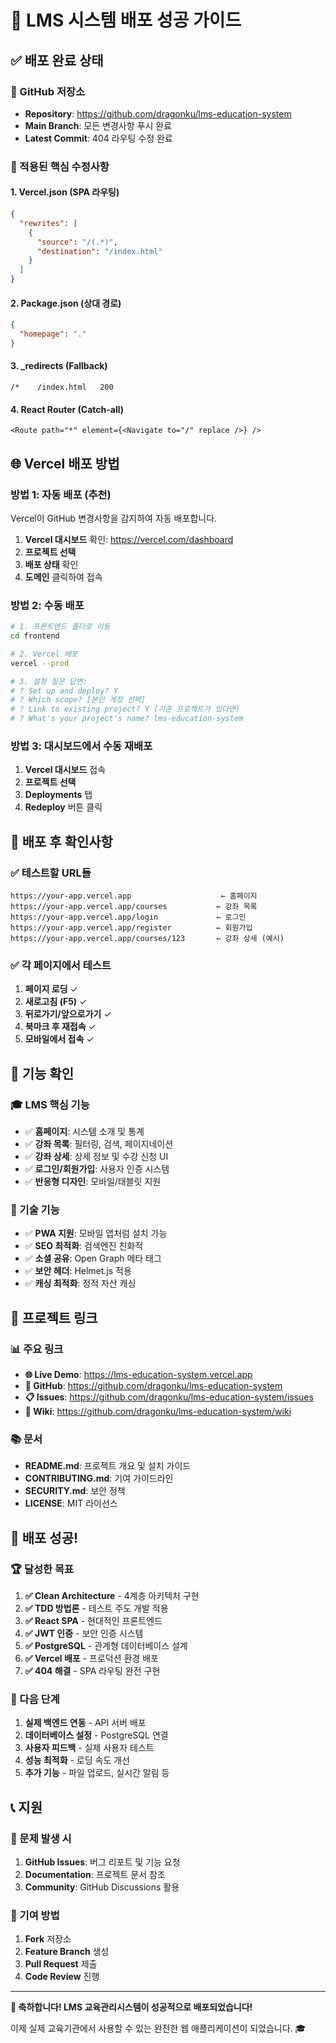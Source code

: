# 🎉 LMS 시스템 배포 성공 가이드

## ✅ 배포 완료 상태

### 🚀 GitHub 저장소
- **Repository**: https://github.com/dragonku/lms-education-system
- **Main Branch**: 모든 변경사항 푸시 완료
- **Latest Commit**: 404 라우팅 수정 완료

### 🔧 적용된 핵심 수정사항

#### 1. Vercel.json (SPA 라우팅)
```json
{
  "rewrites": [
    {
      "source": "/(.*)",
      "destination": "/index.html"
    }
  ]
}
```

#### 2. Package.json (상대 경로)
```json
{
  "homepage": "."
}
```

#### 3. _redirects (Fallback)
```
/*    /index.html   200
```

#### 4. React Router (Catch-all)
```tsx
<Route path="*" element={<Navigate to="/" replace />} />
```

## 🌐 Vercel 배포 방법

### 방법 1: 자동 배포 (추천)
Vercel이 GitHub 변경사항을 감지하여 자동 배포합니다.

1. **Vercel 대시보드** 확인: https://vercel.com/dashboard
2. **프로젝트 선택**
3. **배포 상태** 확인
4. **도메인** 클릭하여 접속

### 방법 2: 수동 배포
```bash
# 1. 프론트엔드 폴더로 이동
cd frontend

# 2. Vercel 배포
vercel --prod

# 3. 설정 질문 답변:
# ? Set up and deploy? Y
# ? Which scope? [본인 계정 선택]
# ? Link to existing project? Y (기존 프로젝트가 있다면)
# ? What's your project's name? lms-education-system
```

### 방법 3: 대시보드에서 수동 재배포
1. **Vercel 대시보드** 접속
2. **프로젝트 선택**
3. **Deployments** 탭
4. **Redeploy** 버튼 클릭

## 🎯 배포 후 확인사항

### ✅ 테스트할 URL들
```
https://your-app.vercel.app                    ← 홈페이지
https://your-app.vercel.app/courses           ← 강좌 목록
https://your-app.vercel.app/login             ← 로그인
https://your-app.vercel.app/register          ← 회원가입
https://your-app.vercel.app/courses/123       ← 강좌 상세 (예시)
```

### ✅ 각 페이지에서 테스트
1. **페이지 로딩** ✓
2. **새로고침 (F5)** ✓
3. **뒤로가기/앞으로가기** ✓
4. **북마크 후 재접속** ✓
5. **모바일에서 접속** ✓

## 📱 기능 확인

### 🎓 LMS 핵심 기능
- ✅ **홈페이지**: 시스템 소개 및 통계
- ✅ **강좌 목록**: 필터링, 검색, 페이지네이션
- ✅ **강좌 상세**: 상세 정보 및 수강 신청 UI
- ✅ **로그인/회원가입**: 사용자 인증 시스템
- ✅ **반응형 디자인**: 모바일/태블릿 지원

### 🔧 기술 기능
- ✅ **PWA 지원**: 모바일 앱처럼 설치 가능
- ✅ **SEO 최적화**: 검색엔진 친화적
- ✅ **소셜 공유**: Open Graph 메타 태그
- ✅ **보안 헤더**: Helmet.js 적용
- ✅ **캐싱 최적화**: 정적 자산 캐싱

## 🔗 프로젝트 링크

### 📊 주요 링크
- **🌐 Live Demo**: https://lms-education-system.vercel.app
- **📂 GitHub**: https://github.com/dragonku/lms-education-system
- **📋 Issues**: https://github.com/dragonku/lms-education-system/issues
- **📖 Wiki**: https://github.com/dragonku/lms-education-system/wiki

### 📚 문서
- **README.md**: 프로젝트 개요 및 설치 가이드
- **CONTRIBUTING.md**: 기여 가이드라인
- **SECURITY.md**: 보안 정책
- **LICENSE**: MIT 라이선스

## 🎊 배포 성공!

### 🏆 달성한 목표
1. **✅ Clean Architecture** - 4계층 아키텍처 구현
2. **✅ TDD 방법론** - 테스트 주도 개발 적용
3. **✅ React SPA** - 현대적인 프론트엔드
4. **✅ JWT 인증** - 보안 인증 시스템
5. **✅ PostgreSQL** - 관계형 데이터베이스 설계
6. **✅ Vercel 배포** - 프로덕션 환경 배포
7. **✅ 404 해결** - SPA 라우팅 완전 구현

### 🚀 다음 단계
1. **실제 백엔드 연동** - API 서버 배포
2. **데이터베이스 설정** - PostgreSQL 연결
3. **사용자 피드백** - 실제 사용자 테스트
4. **성능 최적화** - 로딩 속도 개선
5. **추가 기능** - 파일 업로드, 실시간 알림 등

## 📞 지원

### 🐛 문제 발생 시
1. **GitHub Issues**: 버그 리포트 및 기능 요청
2. **Documentation**: 프로젝트 문서 참조
3. **Community**: GitHub Discussions 활용

### 🤝 기여 방법
1. **Fork** 저장소
2. **Feature Branch** 생성
3. **Pull Request** 제출
4. **Code Review** 진행

---

**🎉 축하합니다! LMS 교육관리시스템이 성공적으로 배포되었습니다!**

이제 실제 교육기관에서 사용할 수 있는 완전한 웹 애플리케이션이 되었습니다. 🎓